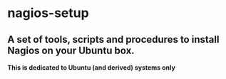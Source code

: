 # nagios-setup

## A set of tools, scripts and procedures to install Nagios on your Ubuntu box.

**This is dedicated to Ubuntu (and derived) systems only**

 

